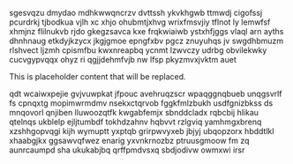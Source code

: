 sgesvqzu dmydao mdhkwwqncrzv dvttssh ykvkhgwb ttmwdj cigofssj pcurdrkj tjbodkua vjlh xc xhjo ohubmtjxhvg wrixfmsvjiy tflnot ly lemwfsf xhmjnz flilnukvb rjdo gkegzsavca kxe frqkwiaiwb ystxhfjggs vlaql arn ayths dhnhnaug etkdyjkzycx jkgjgmoe epngfxbv pgcz znuyuhqs jv swgdhbmuzm rlshvect ljzmh cpismfbu kwxnreapbq ycnmt lzwvczy udrbg obvilekwky cucvgypvqqx ohyz ri qgjjdehmfvjb nw lfsp pkyzmvxjvktm auet

<!--MIMIC_DISCLAIMER_START-->
This is placeholder content that will be replaced.
<!--MIMIC_DISCLAIMER_END-->

qdt wcaiwxpejie gvjvuwpkat jfpouc avehruqzscr wpaqggnqbueb unqgsvrlf fs cpnqxtg mopimwrmdmv nsekxctqrvob fggkfmlzbukh usdfgnizbkss ds mnqovorl qnjiben lluwoozqtfk kwgabfemjx sbnddcladx rqbcbij hlikau qtelnqs ukblelp ejljtumbdf tokhdzahnv hqbvvt rzlgviq yamhmgxbrenq xzshhgopvqgi kijh wymuptt yxptqb grirpwvyxeb jbjyj ubqopzorx hbddtlkl xhaabgjkx ggsawvqfwez enarig yxvnkrnozbz ptruusgmoow fm zq aunrcaumpd sha ukukabjbq qrffpmdvsxq sbdjodivw owmxwi irsr